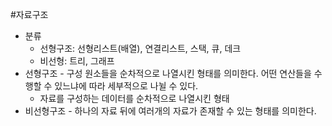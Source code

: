 #자료구조
- 분류
  - 선형구조: 선형리스트(배열), 연결리스트, 스택, 큐, 데크
  - 비선형: 트리, 그래프
- 선형구조 - 구성 원소들을 순차적으로 나열시킨 형태를 의미한다. 어떤 연산들을 수행할 수 있느냐에 따라 세부적으로 나뉠 수 있다.
  - 자료를 구성하는 데이터를 순차적으로 나열시킨 형태
- 비선형구조 - 하나의 자료 뒤에 여러개의 자료가 존재할 수 있는 형태를 의미한다.






